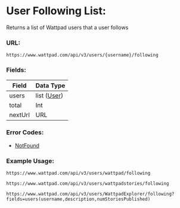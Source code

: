 # User Following List:

Returns a list of Wattpad users that a user follows

### URL:

`https://www.wattpad.com/api/v3/users/{username}/following`

### Fields:

| Field | Data Type |
| - | - |
| users | list ([User](../Data_Types/User.md)) |
| total | Int |
| nextUrl | URL |

### Error Codes:

- [NotFound](../General/Error_Codes.md#notfound)

### Example Usage:

`https://www.wattpad.com/api/v3/users/wattpad/following`

`https://www.wattpad.com/api/v3/users/wattpadstories/following`

`https://www.wattpad.com/api/v3/users/WattpadExplorer/following?fields=users(username,description,numStoriesPublished)`